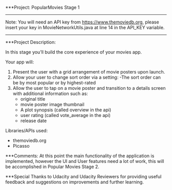 ***Project: PopularMovies Stage 1

***************************************************************************************************************************
Note: You will need an API key from https://www.themoviedb.org, please insert your key in MovieNetworkUtils.java at line 14 
in the API_KEY variable.  
***************************************************************************************************************************

***Project Description: 

In this stage you’ll build the core experience of your movies app.

Your app will:

1) Present the user with a grid arrangement of movie posters upon launch.
2) Allow your user to change sort order via a setting:
    -The sort order can be by most popular or by highest-rated
3) Allow the user to tap on a movie poster and transition to a details screen with additional information such as:
    - original title
    - movie poster image thumbnail
    - A plot synopsis (called overview in the api)
    - user rating (called vote_average in the api)
    - release date

Libraries/APIs used: 

- themoviedb.org 
- Picasso 

***Comments: At this point the main functionality of the application is implemented, however the UI and User features need a lot of work, 
this will be accomplished in Popular Movies Stage 2. 

***Special Thanks to Udacity and Udacity Reviewers for providing useful feedback and suggestions on improvements and further learning.
